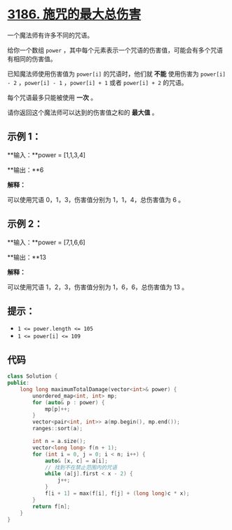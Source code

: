 # [3186. 施咒的最大总伤害](https://leetcode.cn/problems/maximum-total-damage-with-spell-casting/)

一个魔法师有许多不同的咒语。

给你一个数组 `power` ，其中每个元素表示一个咒语的伤害值，可能会有多个咒语有相同的伤害值。

已知魔法师使用伤害值为 `power[i]` 的咒语时，他们就 **不能** 使用伤害为 `power[i] - 2` ，`power[i] - 1` ，`power[i] + 1` 或者 `power[i] + 2` 的咒语。

每个咒语最多只能被使用 **一次** 。

请你返回这个魔法师可以达到的伤害值之和的 **最大值** 。

## **示例 1：**

**输入：**power = [1,1,3,4]

**输出：**6

**解释：**

可以使用咒语 0，1，3，伤害值分别为 1，1，4，总伤害值为 6 。

## **示例 2：**

**输入：**power = [7,1,6,6]

**输出：**13

**解释：**

可以使用咒语 1，2，3，伤害值分别为 1，6，6，总伤害值为 13 。

## **提示：**

- `1 <= power.length <= 105`
- `1 <= power[i] <= 109`

## 代码

```cpp
class Solution {
public:
    long long maximumTotalDamage(vector<int>& power) {
        unordered_map<int, int> mp;
        for (auto& p : power) {
            mp[p]++;
        }
        vector<pair<int, int>> a(mp.begin(), mp.end());
        ranges::sort(a);

        int n = a.size();
        vector<long long> f(n + 1);
        for (int i = 0, j = 0; i < n; i++) {
            auto& [x, c] = a[i];
            // 找到不在禁止范围内的咒语
            while (a[j].first < x - 2) {
                j++;
            }
            f[i + 1] = max(f[i], f[j] + (long long)c * x);
        }
        return f[n];
    }
}
```

